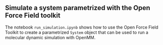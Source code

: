 ## Simulate a system parametrized with the Open Force Field toolkit

The notebook `run_simulation.ipynb` shows how to use the Open Force Field Toolkit to create a parametrized `System` object that can be used to run a molecular dynamic simulation with OpenMM.
